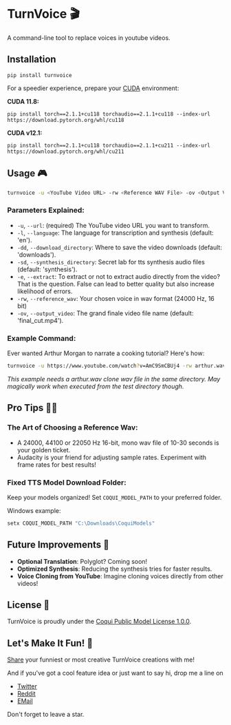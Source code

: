 # TurnVoice 🎬

A command-line tool to replace voices in youtube videos.

## Installation 

```
pip install turnvoice
```

For a speedier experience, prepare your [CUDA](https://pytorch.org/get-started/locally/) environment:

**CUDA 11.8:**
```
pip install torch==2.1.1+cu118 torchaudio==2.1.1+cu118 --index-url https://download.pytorch.org/whl/cu118
```

**CUDA v12.1:**
```
pip install torch==2.1.1+cu118 torchaudio==2.1.1+cu211 --index-url https://download.pytorch.org/whl/cu211
```

## Usage 🎮

```bash
turnvoice -u <YouTube Video URL> -rw <Reference WAV File> -ov <Output Video Filename>
```

### Parameters Explained:

- `-u`, `--url`: (required) The YouTube video URL you want to transform.
- `-l`, `--language`: The language for transcription and synthesis (default: 'en').
- `-dd`, `--download_directory`: Where to save the video downloads (default: 'downloads').
- `-sd`, `--synthesis_directory`: Secret lab for tts synthesis audio files (default: 'synthesis').
- `-e`, `--extract`: To extract or not to extract audio directly from the video? That is the question. False can lead to better quality but also increase likelihood of errors.
- `-rw`, `--reference_wav`: Your chosen voice in wav format (24000 Hz, 16 bit)
- `-ov`, `--output_video`: The grand finale video file name (default: 'final_cut.mp4').

### Example Command:

Ever wanted Arthur Morgan to narrate a cooking tutorial? Here's how:

```bash
turnvoice -u https://www.youtube.com/watch?v=AmC9SmCBUj4 -rw arthur.wav -ov cooking_with_arthur.mp4
```

*This example needs a arthur.wav clone wav file in the same directory. May magically work when executed from the test directory though.*

## Pro Tips 🧙‍♂️

### The Art of Choosing a Reference Wav:
- A 24000, 44100 or 22050 Hz 16-bit, mono wav file of 10-30 seconds is your golden ticket.
- Audacity is your friend for adjusting sample rates. Experiment with frame rates for best results!

### Fixed TTS Model Download Folder:
Keep your models organized! Set `COQUI_MODEL_PATH` to your preferred folder.

Windows example:
```bash
setx COQUI_MODEL_PATH "C:\Downloads\CoquiModels"
```

## Future Improvements 🚀

- **Optional Translation**: Polyglot? Coming soon!
- **Optimized Synthesis**: Reducing the synthesis tries for faster results.
- **Voice Cloning from YouTube**: Imagine cloning voices directly from other videos!

## License 📜

TurnVoice is proudly under the [Coqui Public Model License 1.0.0](https://coqui.ai/cpml). 

## Let's Make It Fun! 🎉

[Share](https://github.com/KoljaB/TurnVoice/discussions) your funniest or most creative TurnVoice creations with me! 

And if you've got a cool feature idea or just want to say hi, drop me a line on

- [Twitter](https://twitter.com/LonLigrin)  
- [Reddit](https://www.reddit.com/user/Lonligrin)  
- [EMail](mailto:kolja.beigel@web.de)  

Don't forget to leave a star.